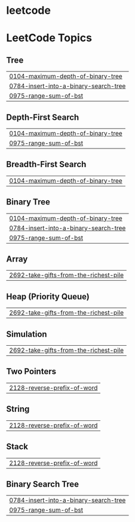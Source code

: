 # leetcode
<!---LeetCode Topics Start-->
# LeetCode Topics
## Tree
|  |
| ------- |
| [0104-maximum-depth-of-binary-tree](https://github.com/Rahulgangwar12/leetcode/tree/master/0104-maximum-depth-of-binary-tree) |
| [0784-insert-into-a-binary-search-tree](https://github.com/Rahulgangwar12/leetcode/tree/master/0784-insert-into-a-binary-search-tree) |
| [0975-range-sum-of-bst](https://github.com/Rahulgangwar12/leetcode/tree/master/0975-range-sum-of-bst) |
## Depth-First Search
|  |
| ------- |
| [0104-maximum-depth-of-binary-tree](https://github.com/Rahulgangwar12/leetcode/tree/master/0104-maximum-depth-of-binary-tree) |
| [0975-range-sum-of-bst](https://github.com/Rahulgangwar12/leetcode/tree/master/0975-range-sum-of-bst) |
## Breadth-First Search
|  |
| ------- |
| [0104-maximum-depth-of-binary-tree](https://github.com/Rahulgangwar12/leetcode/tree/master/0104-maximum-depth-of-binary-tree) |
## Binary Tree
|  |
| ------- |
| [0104-maximum-depth-of-binary-tree](https://github.com/Rahulgangwar12/leetcode/tree/master/0104-maximum-depth-of-binary-tree) |
| [0784-insert-into-a-binary-search-tree](https://github.com/Rahulgangwar12/leetcode/tree/master/0784-insert-into-a-binary-search-tree) |
| [0975-range-sum-of-bst](https://github.com/Rahulgangwar12/leetcode/tree/master/0975-range-sum-of-bst) |
## Array
|  |
| ------- |
| [2692-take-gifts-from-the-richest-pile](https://github.com/Rahulgangwar12/leetcode/tree/master/2692-take-gifts-from-the-richest-pile) |
## Heap (Priority Queue)
|  |
| ------- |
| [2692-take-gifts-from-the-richest-pile](https://github.com/Rahulgangwar12/leetcode/tree/master/2692-take-gifts-from-the-richest-pile) |
## Simulation
|  |
| ------- |
| [2692-take-gifts-from-the-richest-pile](https://github.com/Rahulgangwar12/leetcode/tree/master/2692-take-gifts-from-the-richest-pile) |
## Two Pointers
|  |
| ------- |
| [2128-reverse-prefix-of-word](https://github.com/Rahulgangwar12/leetcode/tree/master/2128-reverse-prefix-of-word) |
## String
|  |
| ------- |
| [2128-reverse-prefix-of-word](https://github.com/Rahulgangwar12/leetcode/tree/master/2128-reverse-prefix-of-word) |
## Stack
|  |
| ------- |
| [2128-reverse-prefix-of-word](https://github.com/Rahulgangwar12/leetcode/tree/master/2128-reverse-prefix-of-word) |
## Binary Search Tree
|  |
| ------- |
| [0784-insert-into-a-binary-search-tree](https://github.com/Rahulgangwar12/leetcode/tree/master/0784-insert-into-a-binary-search-tree) |
| [0975-range-sum-of-bst](https://github.com/Rahulgangwar12/leetcode/tree/master/0975-range-sum-of-bst) |
<!---LeetCode Topics End-->
